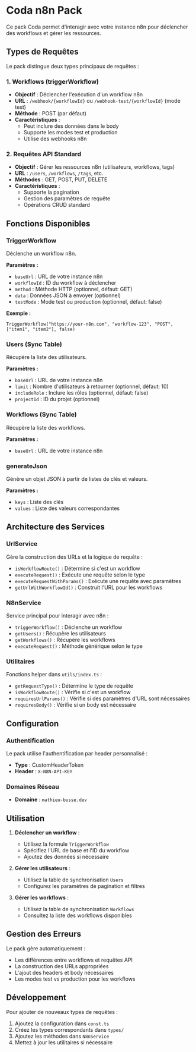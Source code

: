 # Coda n8n Pack

Ce pack Coda permet d'interagir avec votre instance n8n pour déclencher des workflows et gérer les ressources.

## Types de Requêtes

Le pack distingue deux types principaux de requêtes :

### 1. Workflows (triggerWorkflow)
- **Objectif** : Déclencher l'exécution d'un workflow n8n
- **URL** : `/webhook/{workflowId}` ou `/webhook-test/{workflowId}` (mode test)
- **Méthode** : POST (par défaut)
- **Caractéristiques** :
  - Peut inclure des données dans le body
  - Supporte les modes test et production
  - Utilise des webhooks n8n

### 2. Requêtes API Standard
- **Objectif** : Gérer les ressources n8n (utilisateurs, workflows, tags)
- **URL** : `/users`, `/workflows`, `/tags`, etc.
- **Méthodes** : GET, POST, PUT, DELETE
- **Caractéristiques** :
  - Supporte la pagination
  - Gestion des paramètres de requête
  - Opérations CRUD standard

## Fonctions Disponibles

### TriggerWorkflow
Déclenche un workflow n8n.

**Paramètres :**
- `baseUrl` : URL de votre instance n8n
- `workflowId` : ID du workflow à déclencher
- `method` : Méthode HTTP (optionnel, défaut: GET)
- `data` : Données JSON à envoyer (optionnel)
- `testMode` : Mode test ou production (optionnel, défaut: false)

**Exemple :**
```
TriggerWorkflow("https://your-n8n.com", "workflow-123", "POST", ["item1", "item2"], false)
```

### Users (Sync Table)
Récupère la liste des utilisateurs.

**Paramètres :**
- `baseUrl` : URL de votre instance n8n
- `limit` : Nombre d'utilisateurs à retourner (optionnel, défaut: 10)
- `includeRole` : Inclure les rôles (optionnel, défaut: false)
- `projectId` : ID du projet (optionnel)

### Workflows (Sync Table)
Récupère la liste des workflows.

**Paramètres :**
- `baseUrl` : URL de votre instance n8n

### generateJson
Génère un objet JSON à partir de listes de clés et valeurs.

**Paramètres :**
- `keys` : Liste des clés
- `values` : Liste des valeurs correspondantes

## Architecture des Services

### UrlService
Gère la construction des URLs et la logique de requête :
- `isWorkflowRoute()` : Détermine si c'est un workflow
- `executeRequest()` : Exécute une requête selon le type
- `executeRequestWithParams()` : Exécute une requête avec paramètres
- `getUrlWithWorkflowId()` : Construit l'URL pour les workflows

### N8nService
Service principal pour interagir avec n8n :
- `triggerWorkflow()` : Déclenche un workflow
- `getUsers()` : Récupère les utilisateurs
- `getWorkflows()` : Récupère les workflows
- `executeRequest()` : Méthode générique selon le type

### Utilitaires
Fonctions helper dans `utils/index.ts` :
- `getRequestType()` : Détermine le type de requête
- `isWorkflowRoute()` : Vérifie si c'est un workflow
- `requiresUrlParams()` : Vérifie si des paramètres d'URL sont nécessaires
- `requiresBody()` : Vérifie si un body est nécessaire

## Configuration

### Authentification
Le pack utilise l'authentification par header personnalisé :
- **Type** : CustomHeaderToken
- **Header** : `X-N8N-API-KEY`

### Domaines Réseau
- **Domaine** : `mathieu-busse.dev`

## Utilisation

1. **Déclencher un workflow** :
   - Utilisez la formule `TriggerWorkflow`
   - Spécifiez l'URL de base et l'ID du workflow
   - Ajoutez des données si nécessaire

2. **Gérer les utilisateurs** :
   - Utilisez la table de synchronisation `Users`
   - Configurez les paramètres de pagination et filtres

3. **Gérer les workflows** :
   - Utilisez la table de synchronisation `Workflows`
   - Consultez la liste des workflows disponibles

## Gestion des Erreurs

Le pack gère automatiquement :
- Les différences entre workflows et requêtes API
- La construction des URLs appropriées
- L'ajout des headers et body nécessaires
- Les modes test vs production pour les workflows

## Développement

Pour ajouter de nouveaux types de requêtes :
1. Ajoutez la configuration dans `const.ts`
2. Créez les types correspondants dans `types/`
3. Ajoutez les méthodes dans `N8nService`
4. Mettez à jour les utilitaires si nécessaire
